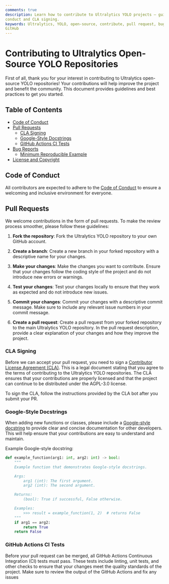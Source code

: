 ```yaml
---
comments: true
description: Learn how to contribute to Ultralytics YOLO projects – guidelines for pull requests, reporting bugs, code
conduct and CLA signing.
keywords: Ultralytics, YOLO, open-source, contribute, pull request, bug report, coding guidelines, CLA, code of conduct,
GitHub
---
```


# Contributing to Ultralytics Open-Source YOLO Repositories

First of all, thank you for your interest in contributing to Ultralytics open-source YOLO repositories! Your
contributions will help improve the project and benefit the community. This document provides guidelines and best
practices to get you started.

## Table of Contents

- [Code of Conduct](#code-of-conduct)
- [Pull Requests](#pull-requests)
    - [CLA Signing](#cla-signing)
    - [Google-Style Docstrings](#google-style-docstrings)
    - [GitHub Actions CI Tests](#github-actions-ci-tests)
- [Bug Reports](#bug-reports)
    - [Minimum Reproducible Example](#minimum-reproducible-example)
- [License and Copyright](#license-and-copyright)

## Code of Conduct

All contributors are expected to adhere to the [Code of Conduct](code_of_conduct.md) to ensure a welcoming and inclusive
environment for everyone.

## Pull Requests

We welcome contributions in the form of pull requests. To make the review process smoother, please follow these
guidelines:

1. **Fork the repository**: Fork the Ultralytics YOLO repository to your own GitHub account.

2. **Create a branch**: Create a new branch in your forked repository with a descriptive name for your changes.

3. **Make your changes**: Make the changes you want to contribute. Ensure that your changes follow the coding style of
   the project and do not introduce new errors or warnings.

4. **Test your changes**: Test your changes locally to ensure that they work as expected and do not introduce new
   issues.

5. **Commit your changes**: Commit your changes with a descriptive commit message. Make sure to include any relevant
   issue numbers in your commit message.

6. **Create a pull request**: Create a pull request from your forked repository to the main Ultralytics YOLO repository.
   In the pull request description, provide a clear explanation of your changes and how they improve the project.

### CLA Signing

Before we can accept your pull request, you need to sign a [Contributor License Agreement (CLA)](CLA.md). This is a
legal document stating that you agree to the terms of contributing to the Ultralytics YOLO repositories. The CLA ensures
that your contributions are properly licensed and that the project can continue to be distributed under the AGPL-3.0
license.

To sign the CLA, follow the instructions provided by the CLA bot after you submit your PR.

### Google-Style Docstrings

When adding new functions or classes, please include
a [Google-style docstring](https://google.github.io/styleguide/pyguide.html) to provide clear and concise documentation
for other developers. This will help ensure that your contributions are easy to understand and maintain.

Example Google-style docstring:

```python
def example_function(arg1: int, arg2: int) -> bool:
    """
    Example function that demonstrates Google-style docstrings.

    Args:
        arg1 (int): The first argument.
        arg2 (int): The second argument.

    Returns:
        (bool): True if successful, False otherwise.

    Examples:
        >>> result = example_function(1, 2)  # returns False
    """
    if arg1 == arg2:
        return True
    return False
```

### GitHub Actions CI Tests

Before your pull request can be merged, all GitHub Actions Continuous Integration (CI) tests must pass. These tests
include linting, unit tests, and other checks to ensure that your changes meet the quality standards of the project.
Make sure to review the output of the GitHub Actions and fix any issues
